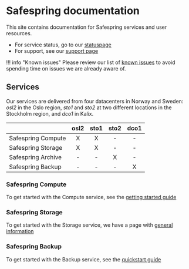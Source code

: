 # Safespring documentation

This site contains documentation for Safespring services and user resources.

* For service status, go to our [statuspage](https://status.safespring.com)
* For support, see our [support page][sup]

!!! info "Known issues"
    Please review our list of [known issues][ki] to avoid spending time on issues
    we are already aware of.

## Services

Our services are delivered from four datacenters in Norway and Sweden: *osl2*
in the Oslo region,
*sto1* and *sto2* at two different locations in the Stockholm region,
and *dco1* in Kalix.

|                    | osl2  | sto1  | sto2  | dco1  |
|:-------------------|:-----:|:-----:|:-----:|:-----:|
| Safespring Compute |   X   |   X   |   -   |   -   |
| Safespring Storage |   X   |   X   |   -   |   -   |
| Safespring Archive |   -   |   -   |   X   |   -   |
| Safespring Backup  |   -   |   -   |   -   |   X   |


### Safespring Compute

To get started with the Compute service, see the [getting started guide](new/getting-started)

### Safespring Storage

To get started with the Storage service, we have a page with [general
information](storage/generalinfo)

### Safespring Backup

To get started with the Backup service,
see the [quickstart guide](backup/quickstart-guide.md)

[ki]:service/known_issues/
[sup]:service/support/
